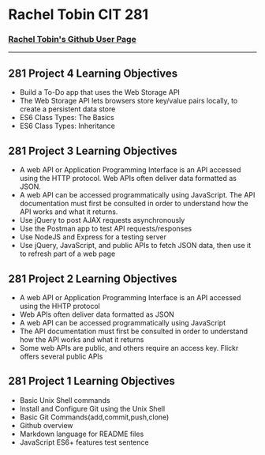 # Rachel Tobin CIT 281
### [Rachel Tobin's Github User Page](https://racheltobin.github.io)
---
## 281 Project 4 Learning Objectives
* Build a To-Do app that uses the Web Storage API
* The Web Storage API lets browsers store key/value pairs locally, to
create a persistent data store
* ES6 Class Types: The Basics
* ES6 Class Types: Inheritance

## 281 Project 3 Learning Objectives
* A web API or Application Programming Interface is an API
accessed using the HTTP protocol. Web APIs often deliver data
formatted as JSON.
* A web API can be accessed programmatically using JavaScript.
The API documentation must first be consulted in order to
understand how the API works and what it returns.
* Use jQuery to post AJAX requests asynchronously
* Use the Postman app to test API requests/responses
* Use NodeJS and Express for a testing server
* Use jQuery, JavaScript, and public APIs to fetch JSON data, then
use it to refresh part of a web page

## 281 Project 2 Learning Objectives
* A web API or Application Programming Interface is an API accessed using the HHTP protocol
* Web APIs often deliver data formatted as JSON
* A web API can be accessed programmatically using JavaScript
* The API documentation must first be consulted in order to understand how the API works and what it returns
* Some web APIs are public, and others require an access key. Flickr offers several public APIs

## 281 Project 1 Learning Objectives
* Basic Unix Shell commands
* Install and Configure Git using the Unix Shell
* Basic Git Commands(add,commit,push,clone)
* Github overview
* Markdown language for README files
* JavaScript ES6+ features
test sentence
